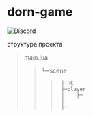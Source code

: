 # dorn-game

[![Discord](https://img.shields.io/discord/539515787556421638.svg)](https://discord.gg/ZPz3zJD)


структура проекта 

>main.lua
>>└─scene
>>>      ├─HC
>>>      ├─player
>>>      │    ├─
>>>      │     
>>>      ├─
